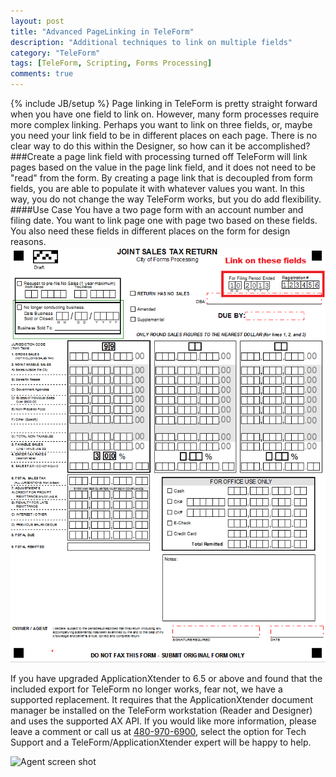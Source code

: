 ```yaml
---
layout: post
title: "Advanced PageLinking in TeleForm"
description: "Additional techniques to link on multiple fields"
category: "TeleForm"
tags: [TeleForm, Scripting, Forms Processing]
comments: true
---
```

{% include JB/setup %}
Page linking in TeleForm is pretty straight forward when you have one field to link on. However, many form processes require more complex linking. Perhaps you want to link on three fields, or, maybe you need your link field to be in different places on each page. There is no clear way to do this within the Designer, so how can it be accomplished?
###Create a page link field with processing turned off
TeleForm will link pages based on the value in the page link field, and it does not need to be "read" from the form. By creating a page link that is decoupled from form fields, you are able to populate it with whatever values you want. In this way, you do not change the way TeleForm works, but you do add flexibility.
####Use Case
You have a two page form with an account number and filing date. You want to link page one with page two based on these fields. You also need these fields in different places on the form for design reasons.
<img alt="Form Page 1" src="../img/Page_link_form_page_1.png" height="75%"/>

If you have upgraded ApplicationXtender to 6.5 or above and found that the included export for TeleForm no longer works, fear not, we have a supported replacement. It requires that the ApplicationXtender document manager be installed on the TeleForm workstation (Reader and Designer) and uses the supported AX API. If you would like more information, please leave a comment or call us at <a href="tel:+14809706900">480-970-6900</a>, select the option for Tech Support and a TeleForm/ApplicationXtender expert will be happy to help.

![Agent screen shot](http://techblog.binaryoffice.com/img/ax_connect_agent.png)